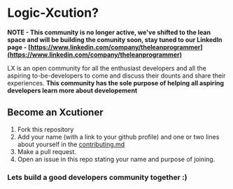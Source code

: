 # Logic-Xcution?

**NOTE - This community is no longer active, we've shifted to the lean space and will be building the comunity soon, stay tuned to our LinkedIn page - [https://www.linkedin.com/company/theleanprogrammer](https://www.linkedin.com/company/theleanprogrammer)**

LX is an open community for all the enthusiast developers and all the aspiring to-be-developers to come and discuss their dounts and share their experiences.
**This community has the sole purpose of helping all aspiring developers learn more about developement**

## Become an Xcutioner
1. Fork this repository
2. Add your name (with a link to your github profile) and one or two lines about yourself in the [contributing.md](contributing.md)
3. Make a pull request.
4. Open an issue in this repo stating your name and purpose of joining.

### Lets build a good developers community together :)
